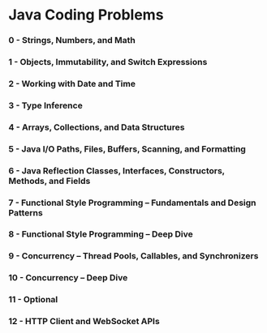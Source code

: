 Java Coding Problems
====================

### 0 - Strings, Numbers, and Math

### 1 - Objects, Immutability, and Switch Expressions

### 2 - Working with Date and Time

### 3 - Type Inference

### 4 - Arrays, Collections, and Data Structures

### 5 - Java I/O Paths, Files, Buffers, Scanning, and Formatting 

### 6 - Java Reflection Classes, Interfaces, Constructors, Methods, and Fields

### 7 - Functional Style Programming – Fundamentals and Design Patterns

### 8 - Functional Style Programming – Deep Dive

### 9 - Concurrency – Thread Pools, Callables, and Synchronizers

### 10 - Concurrency – Deep Dive

### 11 - Optional

### 12 - HTTP Client and WebSocket APIs
